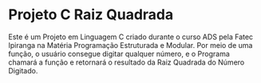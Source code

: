 # Projeto C Raiz Quadrada

Este é um Projeto em Linguagem C criado durante o curso ADS pela Fatec Ipiranga na Matéria Programação Estruturada e Modular. 
Por meio de uma função, o usuário consegue digitar qualquer número, e o Programa chamará a função e retornará o resultado da Raiz Quadrada do Número Digitado.
